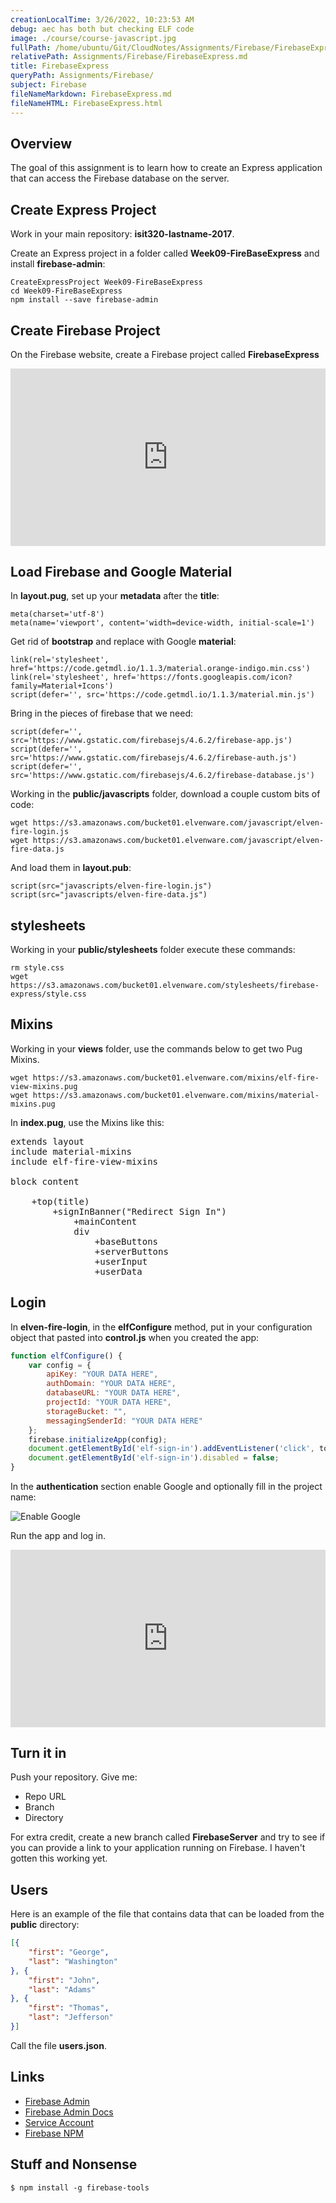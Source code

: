 ```yaml
---
creationLocalTime: 3/26/2022, 10:23:53 AM
debug: aec has both but checking ELF code
image: ./course/course-javascript.jpg
fullPath: /home/ubuntu/Git/CloudNotes/Assignments/Firebase/FirebaseExpress.md
relativePath: Assignments/Firebase/FirebaseExpress.md
title: FirebaseExpress
queryPath: Assignments/Firebase/
subject: Firebase
fileNameMarkdown: FirebaseExpress.md
fileNameHTML: FirebaseExpress.html
---
```



<!-- toc -->
<!-- tocstop -->

## Overview

The goal of this assignment is to learn how to create an Express application that can access the Firebase database on the server.

## Create Express Project

Work in your main repository: **isit320-lastname-2017**.

Create an Express project in a folder called **Week09-FireBaseExpress** and install **firebase-admin**:

    CreateExpressProject Week09-FireBaseExpress
    cd Week09-FireBaseExpress
    npm install --save firebase-admin

## Create Firebase Project

On the Firebase website, create a Firebase project called **FirebaseExpress**

<div style="position:relative;height:0;padding-bottom:56.25%"><iframe src="https://www.youtube.com/embed/vd6tNtC-J7Q?ecver=2" width="640" height="360" frameborder="0" gesture="media" style="position:absolute;width:100%;height:100%;left:0" allowfullscreen></iframe></div>

## Load Firebase and Google Material

In **layout.pug**, set up your **metadata** after the **title**:

    meta(charset='utf-8')
    meta(name='viewport', content='width=device-width, initial-scale=1')

Get rid of **bootstrap** and replace with Google **material**:

    link(rel='stylesheet', href='https://code.getmdl.io/1.1.3/material.orange-indigo.min.css')
    link(rel='stylesheet', href='https://fonts.googleapis.com/icon?family=Material+Icons')
    script(defer='', src='https://code.getmdl.io/1.1.3/material.min.js')

Bring in the pieces of firebase that we need:

    script(defer='', src='https://www.gstatic.com/firebasejs/4.6.2/firebase-app.js')
    script(defer='', src='https://www.gstatic.com/firebasejs/4.6.2/firebase-auth.js')
    script(defer='', src='https://www.gstatic.com/firebasejs/4.6.2/firebase-database.js')

Working in the **public/javascripts** folder, download a couple custom bits of code:

    wget https://s3.amazonaws.com/bucket01.elvenware.com/javascript/elven-fire-login.js
    wget https://s3.amazonaws.com/bucket01.elvenware.com/javascript/elven-fire-data.js

And load them in **layout.pub**:

    script(src="javascripts/elven-fire-login.js")
    script(src="javascripts/elven-fire-data.js")

## stylesheets

Working in your **public/stylesheets** folder execute these commands:

    rm style.css
    wget https://s3.amazonaws.com/bucket01.elvenware.com/stylesheets/firebase-express/style.css

## Mixins

Working in your **views** folder, use the commands below to get two Pug Mixins.

    wget https://s3.amazonaws.com/bucket01.elvenware.com/mixins/elf-fire-view-mixins.pug
    wget https://s3.amazonaws.com/bucket01.elvenware.com/mixins/material-mixins.pug

In **index.pug**, use the Mixins like this:

<pre>
extends layout
include material-mixins
include elf-fire-view-mixins

block content

    +top(title)
        +signInBanner("Redirect Sign In")
            +mainContent
            div
                +baseButtons
                +serverButtons
                +userInput
                +userData
</pre>    


## Login

In **elven-fire-login**, in the **elfConfigure** method, put in your configuration object that pasted into **control.js** when you created the app:

```javascript
function elfConfigure() {
    var config = {
        apiKey: "YOUR DATA HERE",
        authDomain: "YOUR DATA HERE",
        databaseURL: "YOUR DATA HERE",
        projectId: "YOUR DATA HERE",
        storageBucket: "",
        messagingSenderId: "YOUR DATA HERE"
    };
    firebase.initializeApp(config);
    document.getElementById('elf-sign-in').addEventListener('click', toggleSignIn, false);
    document.getElementById('elf-sign-in').disabled = false;
}
```

In the **authentication** section enable Google and optionally fill in the project name:

![Enable Google](https://s3.amazonaws.com/bucket01.elvenware.com/images/firebase-google.png)

Run the app and log in.    

<div style="position:relative;height:0;padding-bottom:56.25%"><iframe src="https://www.youtube.com/embed/QwPeLHajmbE?ecver=2" width="640" height="360" frameborder="0" gesture="media" style="position:absolute;width:100%;height:100%;left:0" allowfullscreen></iframe></div>

## Turn it in

Push your repository. Give me:

- Repo URL
- Branch
- Directory

For extra credit, create a new branch called **FirebaseServer** and try to see if you can provide a link to your application running on Firebase. I haven't gotten this working yet.

## Users

Here is an example of the file that contains data that can be loaded from the **public** directory:

```json
[{
	"first": "George",
	"last": "Washington"
}, {
	"first": "John",
	"last": "Adams"
}, {
	"first": "Thomas",
	"last": "Jefferson"
}]
```

Call the file **users.json**.

## Links

- [Firebase Admin][fa]
- [Firebase Admin Docs][fad]
- [Service Account][sa]
- [Firebase NPM][fb]

## Stuff and Nonsense

    $ npm install -g firebase-tools

[fa]: https://github.com/firebase/firebase-admin-node
[fad]: https://firebase.google.com/docs/admin/setup
[sa]: https://console.developers.google.com/iam-admin/serviceaccounts/
[fb]: https://www.npmjs.com/package/firebase
